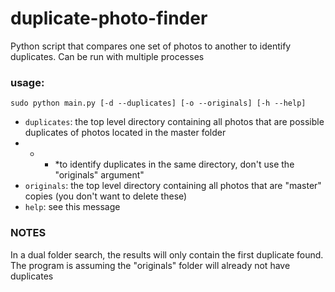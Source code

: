 # duplicate-photo-finder
Python script that compares one set of photos to another to identify duplicates. Can be run with multiple processes

### usage: 
```sudo python main.py [-d --duplicates] [-o --originals] [-h --help]```
 - ```duplicates```: the top level directory containing all photos that are possible duplicates of photos located in the master folder
 - - - *to identify duplicates in the same directory, don't use the "originals" argument"
 - ```originals```: the top level directory containing all photos that are "master" copies (you don't want to delete these)
 - ```help```: see this message

### NOTES
In a dual folder search, the results will only contain the first duplicate found. The program is assuming the "originals" folder will already not have duplicates
